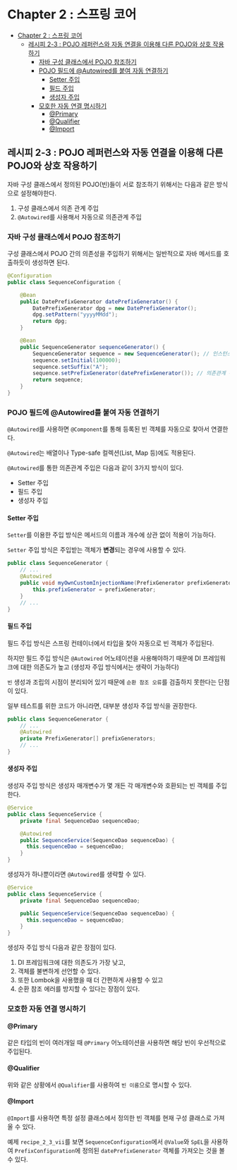 # Chapter 2 : 스프링 코어

- [Chapter 2 : 스프링 코어](#chapter-2--스프링-코어)
  - [레시피 2-3 : POJO 레퍼런스와 자동 연결을 이용해 다른 POJO와 상호 작용하기](#레시피-2-3--pojo-레퍼런스와-자동-연결을-이용해-다른-pojo와-상호-작용하기)
    - [자바 구성 클래스에서 POJO 참조하기](#자바-구성-클래스에서-pojo-참조하기)
    - [POJO 필드에 @Autowired를 붙여 자동 연결하기](#pojo-필드에-autowired를-붙여-자동-연결하기)
      - [Setter 주입](#setter-주입)
      - [필드 주입](#필드-주입)
      - [생성자 주입](#생성자-주입)
    - [모호한 자동 연결 명시하기](#모호한-자동-연결-명시하기)
      - [@Primary](#primary)
      - [@Qualifier](#qualifier)
      - [@Import](#import)

## 레시피 2-3 : POJO 레퍼런스와 자동 연결을 이용해 다른 POJO와 상호 작용하기

자바 구성 클래스에서 정의된 POJO(빈)들이 서로 참조하기 위해서는 다음과 같은 방식으로 설정해야한다.

1. 구성 클래스에서 의존 관계 주입
2. `@Autowired`를 사용해서 자동으로 의존관계 주입

### 자바 구성 클래스에서 POJO 참조하기

구성 클래스에서 POJO 간의 의존성을 주입하기 위해서는 일반적으로 자바 메서드를 호출하듯이 생성하면 된다.

```java
@Configuration
public class SequenceConfiguration {

    @Bean
    public DatePrefixGenerator datePrefixGenerator() {
        DatePrefixGenerator dpg = new DatePrefixGenerator();
        dpg.setPattern("yyyyMMdd");
        return dpg;
    }

    @Bean
    public SequenceGenerator sequenceGenerator() {
        SequenceGenerator sequence = new SequenceGenerator(); // 인스턴스 생성 -> POJO(빈) 객체를 가져온다.
        sequence.setInitial(100000);
        sequence.setSuffix("A");
        sequence.setPrefixGenerator(datePrefixGenerator()); // 의존관계 주입  -> POJO(빈) 객체를 주입한다.
        return sequence;
    }
}
```

### POJO 필드에 @Autowired를 붙여 자동 연결하기

`@Autowired`를 사용하면 `@Component`를 통해 등록된 빈 객체를 자동으로 찾아서 연결한다.

`@Autowired`는 배열이나 Type-safe 컬렉션(List, Map 등)에도 적용된다.

`@Autowired`를 통한 의존관계 주입은 다음과 같이 3가지 방식이 있다.
* Setter 주입
* 필드 주입
* 생성자 주입

#### Setter 주입

`Setter`를 이용한 주입 방식은 메서드의 이름과 개수에 상관 없이 적용이 가능하다.

`Setter` 주입 방식은 주입받는 객체가 **변경**되는 경우에 사용할 수 있다.

```java
public class SequenceGenerator {
    // ...
    @Autowired
    public void myOwnCustomInjectionName(PrefixGenerator prefixGenerator) {
        this.prefixGenerator = prefixGenerator;
    }
    // ...
}
```

#### 필드 주입

필드 주입 방식은 스프링 컨테이너에서 타입을 찾아 자동으로 빈 객체가 주입된다.

하지만 필드 주입 방식은 `@Autowired` 어노테이션을 사용해야하기 때문에 DI 프레임워크에 대한 의존도가 높고 (생성자 주입 방식에서는 생략이 가능하다)

`빈` 생성과 조립의 시점이 분리되어 있기 때문에 `순환 참조 오류`를 검출하지 못한다는 단점이 있다.

일부 테스트를 위한 코드가 아니라면, 대부분 생성자 주입 방식을 권장한다.

```java
public class SequenceGenerator {
    // ...
    @Autowired
    private PrefixGenerator[] prefixGenerators;
    // ...
}
```

#### 생성자 주입

생성자 주입 방식은 생성자 매개변수가 몇 개든 각 매개변수와 호환되는 빈 객체를 주입한다.

```java
@Service
public class SequenceService {
    private final SequenceDao sequenceDao;

    @Autowired
    public SequenceService(SequenceDao sequenceDao) {
      this.sequenceDao = sequenceDao;
    }
}
```

생성자가 하나뿐이라면 `@Autowired`를 생략할 수 있다.

```java
@Service
public class SequenceService {
    private final SequenceDao sequenceDao;

    public SequenceService(SequenceDao sequenceDao) {
      this.sequenceDao = sequenceDao;
    }
}
```

생성자 주입 방식 다음과 같은 장점이 있다.

1. DI 프레임워크에 대한 의존도가 가장 낮고, 
2. 객체를 불변하게 선언할 수 있다.
3. 또한 Lombok을 사용했을 때 더 간편하게 사용할 수 있고
4. 순환 참조 에러를 방지할 수 있다는 장점이 있다.


### 모호한 자동 연결 명시하기

#### @Primary

같은 타입의 빈이 여러개일 때 `@Primary` 어노테이션을 사용하면 해당 빈이 우선적으로 주입된다.

#### @Qualifier

위와 같은 상황에서 `@Qualifier`를 사용하여 `빈 이름`으로 명시할 수 있다.

#### @Import

`@Import`를 사용하면 특정 설정 클래스에서 정의한 빈 객체를 현재 구성 클래스로 가져올 수 있다.

예제 `recipe_2_3_vii`를 보면 `SequenceConfiguration`에서 `@Value`와 `SpEL`을 사용하여 `PrefixConfiguration`에 정의된 `datePrefixGenerator` 객체를 가져오는 것을 볼 수 있다.